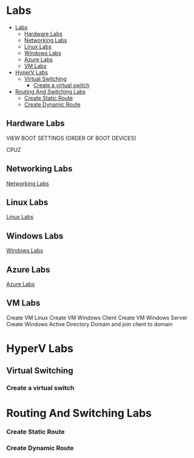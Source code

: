 # Labs

- [Labs](#labs)
  - [Hardware Labs](#hardware-labs)
  - [Networking Labs](#networking-labs)
  - [Linux Labs](#linux-labs)
  - [Windows Labs](#windows-labs)
  - [Azure Labs](#azure-labs)
  - [VM Labs](#vm-labs)
- [HyperV Labs](#hyperv-labs)
  - [Virtual Switching](#virtual-switching)
    - [Create a virtual switch](#create-a-virtual-switch)
- [Routing And Switching Labs](#routing-and-switching-labs)
    - [Create Static Route](#create-static-route)
    - [Create Dynamic Route](#create-dynamic-route)



## Hardware Labs

VIEW BOOT SETTINGS (ORDER OF BOOT DEVICES)	

CPUZ

## Networking Labs

[Networking Labs](labs-networking.md)

## Linux Labs  

[Linux Labs](labs-linux.md)


## Windows Labs

[Windows Labs](windows-labs.md)


## Azure Labs

[Azure Labs](labs-azure.md)




## VM Labs

Create VM Linux
Create VM Windows Client
Create VM Windows Server
Create Windows Active Directory Domain and join client to domain





# HyperV Labs

## Virtual Switching

### Create a virtual switch


# Routing And Switching Labs

### Create Static Route

### Create Dynamic Route

